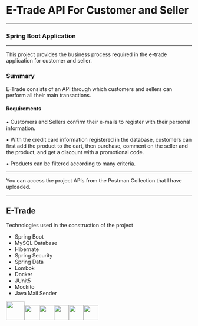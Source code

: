 # E-Trade API For Customer and Seller
___
### Spring Boot Application

---
This project provides the business process required in the e-trade application for customer and seller.

### Summary

E-Trade consists of an API through which customers and sellers can perform all their main transactions.

#### Requirements

• Customers and Sellers confirm their e-mails to register with their personal information.

• With the credit card information registered in the database, customers can first add the product to the cart, then purchase, comment on the seller and the product, and get a discount with a promotional code.

• Products can be filtered according to many criteria.
___
You can access the project APIs from the Postman Collection that I have uploaded.
___
## E-Trade
<p>Technologies used in the construction of the project</p>
<ul>
  <li>Spring Boot</li>
  <li>MySQL Database</li>
  <li>Hibernate</li>
  <li>Spring Security</li>
  <li>Spring Data</li>
  <li>Lombok</li>
  <li>Docker</li>
  <li>JUnit5</li>
  <li>Mockito</li>
<li>Java Mail Sender</li>
</ul>

<img src="https://icon-library.com/images/java-icon-png/java-icon-png-15.jpg" style="height: 50px"><img src="https://www.svgrepo.com/show/354380/spring-icon.svg" style="height: 40px"><img src="https://www.freepnglogos.com/uploads/logo-mysql-png/logo-mysql-mysql-logo-png-images-are-download-crazypng-21.png" style="height: 40px"><img src="https://design.jboss.org/hibernate/logo/final/hibernate_logo_whitebkg_stacked_256px.png" style="height: 40px"><img src="https://pbs.twimg.com/profile_images/1235983944463585281/AWCKLiJh_400x400.png" style="height: 40px"><img src="https://www.svgrepo.com/show/331370/docker.svg" style="height: 40px">

